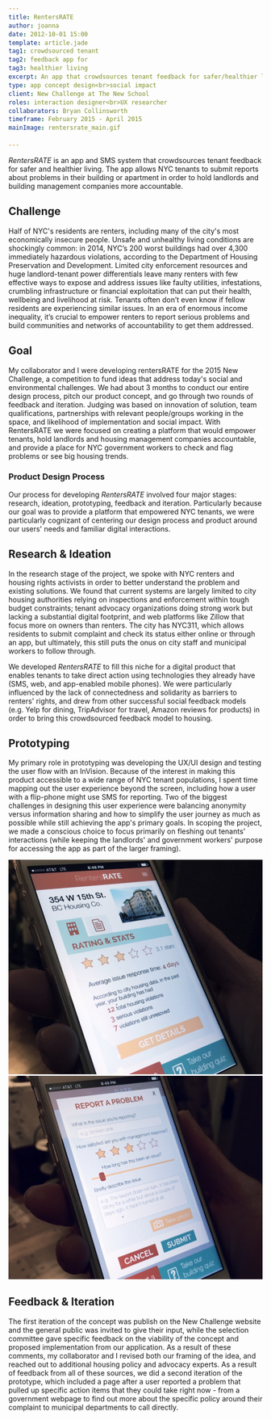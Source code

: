 ```yaml
---
title: RentersRATE
author: joanna
date: 2012-10-01 15:00
template: article.jade
tag1: crowdsourced tenant
tag2: feedback app for
tag3: healthier living
excerpt: An app that crowdsources tenant feedback for safer/healthier living
type: app concept design<br>social impact
client: New Challenge at The New School
roles: interaction designer<br>UX researcher
collaborators: Bryan Collinsworth
timeframe: February 2015 - April 2015
mainImage: rentersrate_main.gif

---
```


<i>RentersRATE</i> is an app and SMS system that crowdsources tenant feedback for safer and healthier living. The app allows NYC tenants to submit reports about problems in their building or apartment in order to hold landlords and building management companies more accountable.

<h2 class="project-sub">Challenge</h2>

Half of NYC's residents are renters, including many of the city's most economically insecure people. Unsafe and unhealthy living conditions are shockingly common: in 2014, NYC’s 200 worst buildings had over 4,300 immediately hazardous violations, according to the Department of Housing Preservation and Development. Limited city enforcement resources and huge landlord-tenant power differentials leave many renters with few effective ways to expose and address issues like faulty utilities, infestations, crumbling infrastructure or financial exploitation that can put their health, wellbeing and livelihood at risk. Tenants often don’t even know if fellow residents are experiencing similar issues. In an era of enormous income inequality, it’s crucial to empower renters to report serious problems and build communities and networks of accountability to get them addressed.

<h2 class="project-sub">Goal</h2>

My collaborator and I were developing rentersRATE for the 2015 New Challenge, a competition to fund ideas that address today's social and environmental challenges. We had about 3 months to conduct our entire design process, pitch our product concept, and go through two rounds of feedback and iteration. Judging was based on innovation of solution, team qualifications, partnerships with relevant people/groups working in the space, and likelihood of implementation and social impact. With RentersRATE we were focused on creating a platform that would empower tenants, hold landlords and housing management companies accountable, and provide a place for NYC government workers to check and flag problems or see big housing trends.

<h3 class="project-sub-main">Product Design Process</h3>

Our process for developing <i>RentersRATE</i> involved four major stages: research, ideation, prototyping, feedback and iteration. Particularly because our goal was to provide a platform that empowered NYC tenants, we were particularly cognizant of centering our design process and product around our users' needs and familiar digital interactions.

<h2 class="project-sub">Research & Ideation</h2>

In the research stage of the project, we spoke with NYC renters and housing rights activists in order to better understand the problem and existing solutions. We found that current systems are largely limited to city housing authorities relying on inspections and enforcement within tough budget constraints; tenant advocacy organizations doing strong work but lacking a substantial digital footprint, and web platforms like Zillow that focus more on owners than renters. The city has NYC311, which allows residents to submit complaint and check its status either online or through an app, but ultimately, this still puts the onus on city staff and municipal workers to follow through.

We developed <i>RentersRATE</i> to fill this niche for a digital product that enables tenants to take direct action using technologies they already have (SMS, web, and app-enabled mobile phones). We were particularly influenced by the lack of connectedness and solidarity as barriers to renters' rights, and drew from other successful social feedback models (e.g. Yelp for dining, TripAdvisor for travel, Amazon reviews for products) in order to bring this crowdsourced feedback model to housing.

<h2 class="project-sub">Prototyping</h2>

My primary role in prototyping was developing the UX/UI design and testing the user flow with an InVision. Because of the interest in making this product accessible to a wide range of NYC tenant populations, I spent time mapping out the user experience beyond the screen, including how a user with a flip-phone might use SMS for reporting. Two of the biggest challenges in designing this user experience were balancing anonymity versus information sharing and how to simplify the user journey as much as possible while still achieving the app's primary goals. In scoping the project, we made a conscious choice to focus primarily on fleshing out tenants' interactions (while keeping the landlords' and government workers' purpose for accessing the app as part of the larger framing).

<img src="rentersrate_other2.jpg" class="materialboxed">

<img src="rentersrate_other.jpg" class="materialboxed">

<h2 class="project-sub">Feedback & Iteration</h2>

The first iteration of the concept was publish on the New Challenge website and the general public was invited to give their input, while the selection committee gave specific feedback on the viability of the concept and proposed implementation from our application. As a result of these comments, my collaborator and I revised both our framing of the idea, and reached out to additional housing policy and advocacy experts. As a result of feedback from all of these sources, we did a second iteration of the prototype, which included a page after a user reported a problem that pulled up specific action items that they could take right now - from a government webpage to find out more about the specific policy around their complaint to municipal departments to call directly.